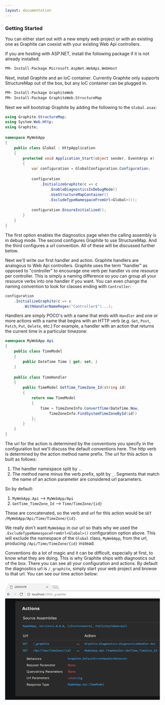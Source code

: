 ```yaml
---
layout: documentation
---
```


### Getting Started

You can either start out with a new empty web project or with an existing one as Graphite can coexist with your existing Web Api controllers.

If you are hosting with ASP.NET, install the following package if it is not already installed:

```bash
PM> Install-Package Microsoft.AspNet.WebApi.WebHost
```

Next, install Graphite and an IoC container. Currently Graphite only supports StructureMap out of the box, but any IoC container can be plugged in.

```bash
PM> Install-Package GraphiteWeb
PM> Install-Package GraphiteWeb.StructureMap
```

Next we will bootstrap Graphite by adding the following to the `Global.asax`:

```csharp
using Graphite.StructureMap;
using System.Web.Http;
using Graphite;

namespace MyWebApp
{
    public class Global : HttpApplication
    {
        protected void Application_Start(object sender, EventArgs e)
        {
            var configuration = GlobalConfiguration.Configuration;

            configuration
                .InitializeGraphite(c => c
                    .EnableDiagnosticsInDebugMode()
                    .UseStructureMapContainer()
                    .ExcludeTypeNamespaceFromUrl<Global>());

            configuration.EnsureInitialized();
        }
    }
}
```

The first option enables the diagnostics page when the calling assembly is in debug mode. The second configures Graphite to use StructureMap. And the third configures a url convention. All of these will be discussed further below.

Next we'll write our first handler and action. Graphite handlers are analogous to Web Api controllers. Graphite uses the term "handler" as opposed to "controller" to encourage one verb per handler vs one resource per controller. This is simply a naming difference so you can group all your resource verbs into one handler if you want. You can even change the naming convention to look for classes ending with `Controller`: 

```csharp
configuration
    .InitializeGraphite(c => c
        .WithHandlerNameRegex("Controller$")...);
```

Handlers are simply POCO's with a name that ends with `Handler` and one or more actions with a name that begins with an HTTP verb (e.g. `Get`, `Post`, `Patch`, `Put`, `Delete`, etc.) For example, a handler with an action that returns the current time in a particular timezone:

```csharp
namespace MyWebApp.Api
{
    public class TimeModel
    {
        public DateTime Time { get; set; }
    }

    public class TimeHandler
    {
        public TimeModel GetTime_TimeZone_Id(string id)
        {
            return new TimeModel
            {
                Time = TimeZoneInfo.ConvertTime(DateTime.Now,
                    TimeZoneInfo.FindSystemTimeZoneById(id))
            };
        }
    }
}
```

The url for the action is determined by the conventions you specify in the configuration but we'll discuss the default conventions here. The http verb is determined by the action method name prefix. The url for this action is built as follows:

1. The handler namespace split by `.`.
2. The method name minus the verb prefix, split by `_`. Segments that match the name of an action parameter are considered url parameters.

So by default:

1. `MyWebApp.Api` --> `MyWebApp/Api`
2. `GetTime_TimeZone_Id` --> `Time/TimeZone/{id}`

These are concatenated, so the verb and url for this action would be `GET /MyWebApp/Api/Time/TimeZone/{id}`. 

We really don't want `MyWebApp` in our url so thats why we used the `.ExcludeTypeNamespaceFromUrl<Global>()` configuration option above. This will exclude the namespace of the `Global` class, `MyWebApp`, from the url, producing `/Api/Time/TimeZone/{id}` instead.

Conventions do a lot of magic and it can be difficult, especially at first, to know what they are doing. This is why Graphite ships with diagnostics out of the box. There you can see all your configuration and actions. By default the diagnostics url is `/_graphite`, simply start your web project and browse to that url. You can see our time action below:

![Diagnostics](img/diagnostics.png)

